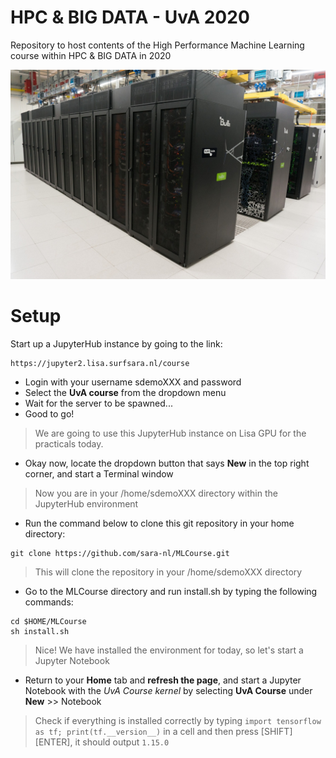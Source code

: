 # HPC & BIG DATA - UvA 2020

Repository to host contents of the High Performance Machine Learning course within HPC & BIG DATA in 2020

![alt text](https://github.com/sara-nl/MLCourse/blob/master/cartesius.jpeg)


# Setup

Start up a JupyterHub instance by going to the link:    
```
https://jupyter2.lisa.surfsara.nl/course
```
- Login with your username sdemoXXX and password
- Select the **UvA course** from the dropdown menu
- Wait for the server to be spawned...
- Good to go!

> We are going to use this JupyterHub instance on Lisa GPU for the practicals today. 

- Okay now, locate the dropdown button that says **New** in the top right corner, and start a Terminal window
> Now you are in your /home/sdemoXXX directory within the JupyterHub environment
- Run the command below to clone this git repository in your home directory:

```
git clone https://github.com/sara-nl/MLCourse.git
```
> This will clone the repository in your /home/sdemoXXX directory
- Go to the MLCourse directory and run install.sh by typing the following commands:
```
cd $HOME/MLCourse
sh install.sh
```
> Nice! We have installed the environment for today, so let's start a Jupyter Notebook
- Return to your **Home** tab and **refresh the page**, and start a Jupyter Notebook with the *UvA Course kernel* by selecting **UvA Course** under **New** >> Notebook

> Check if everything is installed correctly by typing `import tensorflow as tf; print(tf.__version__)` in a cell and then press [SHIFT] [ENTER], it should output `1.15.0`
